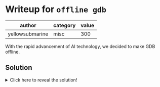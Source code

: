 # Writeup for `offline gdb`

|      author     | category | value |
|-----------------|----------|-------|
| yellowsubmarine |   misc   |  300  |

With the rapid advancement of AI technology, we decided to make GDB offline.

## Solution

<details>
<summary>Click here to reveal the solution!</summary>

### The Big Idea

We're given a site with two endpoints: a C++ compiler and a JavaScript interpreter. Our C++ files are compiled and the *source code* (not executable!) is stored under `uploads/cpp/<random number>.cpp`, but only if the source code doesn't produce any errors or warnings when trying to compile. The JS interpreter shows a bunch of predefined scripts that can be run, for instance:
```js
function fizzbuzz() {
    let finalString = "";
    for (let i = 1; i <= 100; i++) {
        if (i % 15 == 0) {
            finalString += "FizzBuzz\n";
        } else if (i % 3 == 0) {
            finalString += "Fizz\n";
        } else if (i % 5 == 0) {
            finalString += "Buzz\n";
        } else {
            finalString += i.toString() + "\n";
        }
    }

    return finalString;
}

module.exports =  { output : fizzbuzz() };
```

Note that the "output" of the program is stored as a module export under the "export" variable - this is later retrieved by the JS runner and outputted. Interestingly, it seems like we can reference our C++ files from this JS runner as well, by specifying the path to run as `cpp/<random number>.cpp` instead of `js/<predefined script>.js`. So, it seems like we have to get remote code execution by uploading a C++ compilable script that can also run in JavaScript (and trigger our payload) - this is called a polyglot. (note: you can actually get file reads from C compilation output using [preprocessor tricks](github.com/welchbj/ctf/blob/master/docs/miscellaneous.md), but the flag file is an unconvential name).

It turns out JS and C++ have very similar constructs - braces for code blocks, semicolons, the same syntax for comments (this is highly important, as it makes a polyglot harder to construct), however not enough to avoid getting warnings/errors e.g. if we don't specify a main function or its data type properly, we get an error or a warning, respectively, but javascript doesn't understand the data type before the function name. So, we have to look for crucial parser differentials.

One such is the backslash `\`, which allows you to continue a line in C/C++, but *not* in JS - this includes comments! Thus, the following is compilable in even C, and runnable in JS:
```c
// and so begins our polyglot \
module.exports = { output: require('child_process').execSync('whoami').toString() } /*
int main(void) { }
// */
```

So, problem solved, right? Except... the compiler disallows backslashes. Dang...

It turns out, there's another sneaky parser differential, which inspired by the idea of playing around with C/C++ directives: the `#` character. To figure out how to use it, we should actually think about it from a javascript perspective!

After some research, it seems it's used to define a private variable in a class: https://stackoverflow.com/questions/5234660/what-is-the-hash-character-used-for-in-javascript . While C has no notion of classes, C++ conveniently does :P.

A `#` in C++ denoes a directive. So, we need something of the format `#<identifier>` (which would just be a variable declaration - probably useless because we can't do anything else with it) OR `#identifier = <value>`, give or take some spaces. Unfortunately, a lot of C++ directives are very particular about the second and so on arguments to a directive (e.g. `#define` expects the second argument to be an identifier, so it can't start with "=")... except `#pragma`! We can write `#pragma = blah blah` and it will interpreted as C-compilable no matter how many spaces there are and what characters there are...

...except comments, which are still treated normally when placed at the end of a directive, which means we cannot "escape" from the C++ world to the Javascript world so easily (e.g. with just multiline comments). This brings us to our final parser differential: the backtick! In a `#pragma` directive, this would just appear as a regular character, but in Javascript, this denotes a multiline string! This means we can set the "pragma" variable as a multiline string that contains our C++ main function, and escape back out into Javascript later to make everything syntactically correct! Thus, our final polyglot (you can add code into the main function if you want :P):

```js
class a {
  #pragma =`
};
int main(void){}
//`}; console.log('hi');
```
```c++
class a {
  #pragma =`
};
int main(void){}
//`}; console.log('hi');
```

(it's very cool to see how the syntax highlighting differs for the exact same piece of code haha)

So now we have RCE. Using this we can run `ls` to get the flag file's name, and then print it out to yield the flag.

### Flag(s)

- `SCONES{iS_1t_c++_0R_J4vaScript?!?!!!}`

</details>
